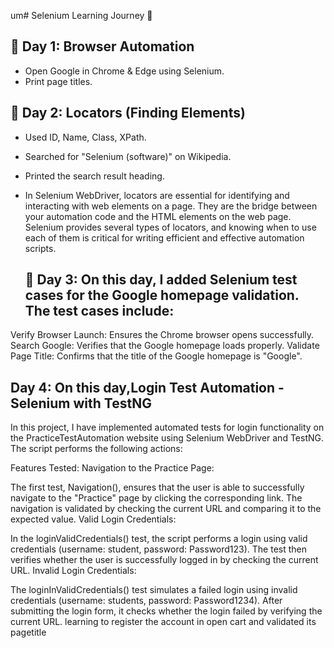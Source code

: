 um# Selenium Learning Journey 🚀

## 📅 Day 1: Browser Automation
- Open Google in Chrome & Edge using Selenium.
- Print page titles.

## 📅 Day 2: Locators (Finding Elements)
- Used ID, Name, Class, XPath.
- Searched for "Selenium (software)" on Wikipedia.
- Printed the search result heading.
- In Selenium WebDriver, locators are essential for identifying and interacting with web elements on a page. They are the bridge between your automation code and the HTML elements on the web page. Selenium provides several types of locators, and knowing when to use each of them is critical for writing efficient and effective automation scripts.

  ## 📅 Day 3: On this day, I added Selenium test cases for the Google homepage validation. The test cases include:

Verify Browser Launch: Ensures the Chrome browser opens successfully.
Search Google: Verifies that the Google homepage loads properly.
Validate Page Title: Confirms that the title of the Google homepage is "Google".

## Day 4: On this day,Login Test Automation - Selenium with TestNG
In this project, I have implemented automated tests for login functionality on the PracticeTestAutomation website using Selenium WebDriver and TestNG. The script performs the following actions:

Features Tested:
Navigation to the Practice Page:

The first test, Navigation(), ensures that the user is able to successfully navigate to the "Practice" page by clicking the corresponding link.
The navigation is validated by checking the current URL and comparing it to the expected value.
Valid Login Credentials:

In the loginValidCredentials() test, the script performs a login using valid credentials (username: student, password: Password123).
The test then verifies whether the user is successfully logged in by checking the current URL.
Invalid Login Credentials:

The loginInValidCredentials() test simulates a failed login using invalid credentials (username: students, password: Password1234).
After submitting the login form, it checks whether the login failed by verifying the current URL.
learning to register the account in open cart and validated its pagetitle